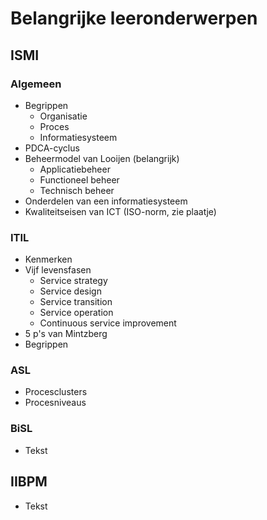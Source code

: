 # Belangrijke leeronderwerpen

## ISMI

### Algemeen

* Begrippen
	* Organisatie
	* Proces
	* Informatiesysteem
* PDCA-cyclus
* Beheermodel van Looijen (belangrijk)
	* Applicatiebeheer
	* Functioneel beheer
	* Technisch beheer
* Onderdelen van een informatiesysteem
* Kwaliteitseisen van ICT (ISO-norm, zie plaatje)

### ITIL

* Kenmerken
* Vijf levensfasen
	* Service strategy
	* Service design
	* Service transition
	* Service operation
	* Continuous service improvement
* 5 p's van Mintzberg
* Begrippen

### ASL

* Procesclusters
* Procesniveaus

### BiSL

* Tekst

## IIBPM

* Tekst